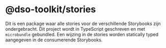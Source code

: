 # @dso-toolkit/stories

Dit is een package waar alle stories voor de verschillende Storybooks zijn ondergebracht. Dit project wordt in TypeScript geschreven en met `microbundle` gebundled. Een wijzing in de stories worden statically typed aangegeven in de consumerende Storybooks.
